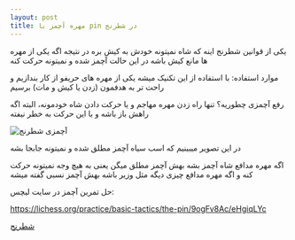 ```yaml
---
layout: post
title: مهره آچمز یا pin در شطرنج
---
```


یکی از قوانین شطرنج اینه که شاه نمیتونه خودش به کیش بره در نتیجه اگه یکی از مهره ها مانع کیش باشه در این حالت آچمز شده و نمیتونه حرکت کنه

موارد استفاده: با استفاده از این تکنیک میشه یکی از مهره های حریفو از کار بندازیم و راحت تر به هدفمون (زدن یا کیش و مات) برسیم

رفع آچمزی چطوریه؟ تنها راه زدن مهره مهاجم و یا حرکت دادن شاه خودمونه، البته اگه راهش باز باشه و با این حرکت به خطر نیفته

<img class="center" src="https://ehsaider.ir/x/pin.png" loading="lazy" alt="آچمزی شطرنج">

در این تصویر میبینیم که اسب سیاه آچمز مطلق شده و نمیتونه جابجا بشه

اگه مهره مدافع شاه آچمز بشه بهش آچمز مطلق میگن یعنی به هیچ وجه نمیتونه حرکت کنه و اگه مهره مدافع چیزی دیگه مثل وزیر باشه بهش آچمز نسبی گفته میشه

حل تمرین آچمز در سایت لیچس:

<a rel="nofollow" href="https://lichess.org/practice/basic-tactics/the-pin/9ogFv8Ac/eHgiqLYc" target="_blank">https://lichess.org/practice/basic-tactics/the-pin/9ogFv8Ac/eHgiqLYc</a>

<a href="{{ site.url }}/chess" class="button">شطرنج</a>
